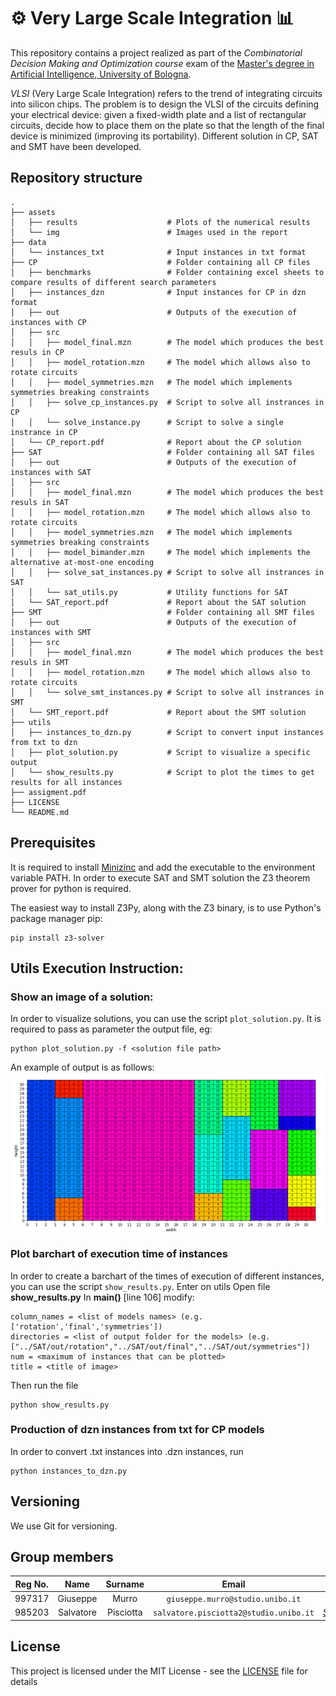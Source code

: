 # :gear: Very Large Scale Integration :bar_chart:

This repository contains a project realized as part of the *Combinatorial Decision Making and Optimization course* exam of the [Master's degree in Artificial Intelligence, University of Bologna](https://corsi.unibo.it/2cycle/artificial-intelligence).

*VLSI* (Very Large Scale Integration) refers to the trend of integrating circuits into silicon chips.
The problem is to design the VLSI of the circuits defining your electrical device: given a
fixed-width plate and a list of rectangular circuits, decide how to place them
on the plate so that the length of the final device is minimized (improving its
portability).
Different solution in CP, SAT and SMT have been developed.

## Repository structure

    .
    ├── assets 
    │   ├── results                    # Plots of the numerical results
    │   └── img                        # Images used in the report
    ├── data
    │   └── instances_txt              # Input instances in txt format 
    ├── CP                             # Folder containing all CP files
    │   ├── benchmarks                 # Folder containing excel sheets to compare results of different search parameters 
    │   ├── instances_dzn              # Input instances for CP in dzn format 
    │   ├── out                        # Outputs of the execution of instances with CP
    │   ├── src
    │   │   ├── model_final.mzn        # The model which produces the best resuls in CP 
    │   │   ├── model_rotation.mzn     # The model which allows also to rotate circuits
    │   │   ├── model_symmetries.mzn   # The model which implements symmetries breaking constraints
    │   │   ├── solve_cp_instances.py  # Script to solve all instrances in CP 
    │   │   └── solve_instance.py      # Script to solve a single instrance in CP 
    │   └── CP_report.pdf              # Report about the CP solution
    ├── SAT                            # Folder containing all SAT files
    │   ├── out                        # Outputs of the execution of instances with SAT
    │   ├── src
    │   │   ├── model_final.mzn        # The model which produces the best resuls in SAT 
    │   │   ├── model_rotation.mzn     # The model which allows also to rotate circuits
    │   │   ├── model_symmetries.mzn   # The model which implements symmetries breaking constraints
    │   │   ├── model_bimander.mzn     # The model which implements the alternative at-most-one encoding
    │   │   ├── solve_sat_instances.py # Script to solve all instrances in SAT 
    │   │   └── sat_utils.py           # Utility functions for SAT
    │   └── SAT_report.pdf             # Report about the SAT solution
    ├── SMT                            # Folder containing all SMT files
    │   ├── out                        # Outputs of the execution of instances with SMT
    │   ├── src
    │   │   ├── model_final.mzn        # The model which produces the best resuls in SMT 
    │   │   ├── model_rotation.mzn     # The model which allows also to rotate circuits
    │   │   └── solve_smt_instances.py # Script to solve all instrances in SMT
    │   └── SMT_report.pdf             # Report about the SMT solution
    ├── utils                          
    │   ├── instances_to_dzn.py        # Script to convert input instances from txt to dzn                      
    │   ├── plot_solution.py           # Script to visualize a specific output
    │   └── show_results.py            # Script to plot the times to get results for all instances 
    ├── assigment.pdf
    ├── LICENSE
    └── README.md

## Prerequisites
It is required to install [Minizinc](https://www.minizinc.org/) and add the executable to the environment variable PATH.
In order to execute SAT and SMT solution the Z3 theorem prover for python is required.

The easiest way to install Z3Py, along with the Z3 binary, is to use Python's package manager pip:
```
pip install z3-solver
```

## Utils Execution Instruction:
### Show an image of a solution:

In order to visualize solutions, you can use the script `plot_solution.py`.
It is required to pass as parameter the output file, eg:
```
python plot_solution.py -f <solution file path>
```

An example of output is as follows:
![output](./assets/img/output_dual.png)

### Plot barchart of execution time of instances

In order to create a barchart of the times of execution of different instances, you can use the script `show_results.py`.
Enter on utils
Open file <b>show_results.py</b>
In <b>main()</b> [line 106] modify:
```
column_names = <list of models names> (e.g. ['rotation','final','symmetries'])
directories = <list of output folder for the models> (e.g. ["../SAT/out/rotation","../SAT/out/final","../SAT/out/symmetries"])
num = <maximum of instances that can be plotted>
title = <title of image>
```
Then run the file 
```
python show_results.py
```

### Production of dzn instances from txt for CP models

In order to convert .txt instances into .dzn instances, run

```console
python instances_to_dzn.py
```

## Versioning

We use Git for versioning.



## Group members

| Reg No. |   Name    |  Surname  |                 Email                  |                       Username                        |
| :-----: | :-------: | :-------: | :------------------------------------: | :---------------------------------------------------: |
| 997317  | Giuseppe  |   Murro   |    `giuseppe.murro@studio.unibo.it`    |         [_gmurro_](https://github.com/gmurro)         |
| 985203  | Salvatore | Pisciotta | `salvatore.pisciotta2@studio.unibo.it` | [_SalvoPisciotta_](https://github.com/SalvoPisciotta) |



## License

This project is licensed under the MIT License - see the [LICENSE](LICENSE) file for details
